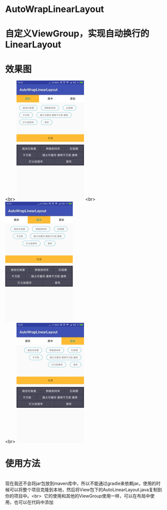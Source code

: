 # AutoWrapLinearLayout
# 自定义ViewGroup，实现自动换行的LinearLayout
# 效果图
\<br> ![居左](/design/left.jpg)
\<br> ![居中](/design/center.jpg)  
\<br> ![居右](/design/right.jpg)


# 使用方法
<br>现在我还不会将jar包放到maven库中，所以不能通过gradle来依赖jar。使用的时候可以将整个项目克隆到本地，然后将View包下的AutoLinearLayout.java复制到你的项目中。\<br>
   它的使用和其他的ViewGroup使用一样，可以在布局中使用，也可以在代码中添加

